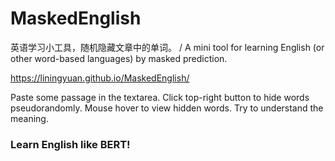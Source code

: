 # MaskedEnglish

英语学习小工具，随机隐藏文章中的单词。 / A mini tool for learning English (or other word-based languages) by masked prediction.

https://liningyuan.github.io/MaskedEnglish/

Paste some passage in the textarea. Click top-right button to hide words pseudorandomly. Mouse hover to view hidden words. Try to understand the meaning.
### Learn English like BERT!
